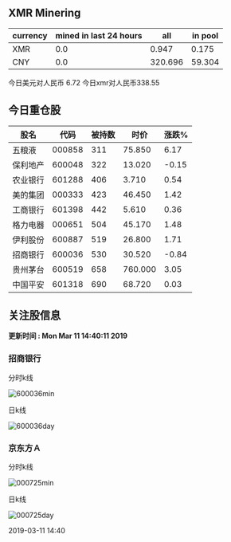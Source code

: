 ## XMR Minering

|currency|mined in last 24 hours|all|in pool|
|---|---|---|---|
|XMR|0.0|0.947|0.175|
|CNY|0.0|320.696|59.304|

今日美元对人民币 6.72	今日xmr对人民币338.55


## 今日重仓股 

|股名|代码|被持数|时价|涨跌%|
|---|---|---|---|---|
|五粮液|000858|311|75.850|6.17|
|保利地产|600048|322|13.020|-0.15|
|农业银行|601288|406|3.710|0.54|
|美的集团|000333|423|46.450|1.42|
|工商银行|601398|442|5.610|0.36|
|格力电器|000651|504|45.170|1.48|
|伊利股份|600887|519|26.800|1.71|
|招商银行|600036|530|30.520|-0.84|
|贵州茅台|600519|658|760.000|3.05|
|中国平安|601318|690|68.720|0.03|

## 关注股信息
**更新时间 : Mon Mar 11 14:40:11 2019**
### 招商银行 
分时k线

![600036min](http://image.sinajs.cn/newchart/min/n/sh600036.gif)

日k线

![600036day](http://image.sinajs.cn/newchart/daily/n/sh600036.gif)

### 京东方Ａ 
分时k线

![000725min](http://image.sinajs.cn/newchart/min/n/sz000725.gif)

日k线

![000725day](http://image.sinajs.cn/newchart/daily/n/sz000725.gif)

2019-03-11 14:40